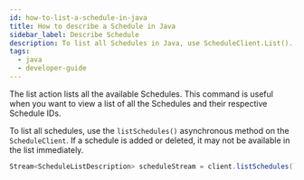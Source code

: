 ```yaml
---
id: how-to-list-a-schedule-in-java
title: How to describe a Schedule in Java
sidebar_label: Describe Schedule
description: To list all Schedules in Java, use ScheduleClient.List().
tags:
  - java
  - developer-guide
---
```


The list action lists all the available Schedules. This command is useful when you want to view a list of all the Schedules and their respective Schedule IDs.

To list all schedules, use the `listSchedules()` asynchronous method on the `ScheduleClient`.
If a schedule is added or deleted, it may not be available in the list immediately.

```java
Stream<ScheduleListDescription> scheduleStream = client.listSchedules();
```
